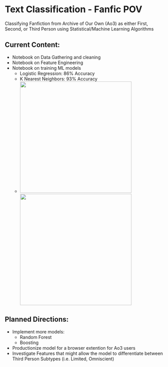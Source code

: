 # Text Classification - Fanfic POV
Classifying Fanfiction from Archive of Our Own (Ao3) as either First, Second, or Third Person using Statistical/Machine Learning Algorithms
## Current Content:
  * Notebook on Data Gathering and cleaning
  * Notebook on Feature Engineering
  * Notebook on training ML models
      * Logistic Regression: 86% Accuracy
      * K Nearest Neighbors: 93% Accuracy
       *  <img src="https://github.com/Kya-Allen/Text-Classification---Fanfic-POV/blob/main/Data/LogReg.PNG" width="350" height="350"> <img src="https://github.com/Kya-Allen/Text-Classification---Fanfic-POV/blob/main/Data/KNN.PNG" width="350" height="350">
## Planned Directions:
  * Implement more models:
    * Random Forest
    * Boosting
  * Productionize model for a browser extention for Ao3 users
  * Investigate Features that might allow the model to differentiate between Third Person Subtypes (i.e. Limited, Omniscient) 
